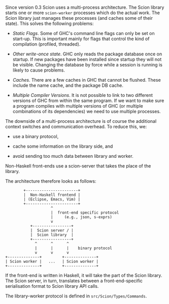 Since version 0.3 Scion uses a multi-process architecture.  The Scion
library starts one or more `scion-worker` processes which do the
actual work.  The Scion library just manages these processes (and
caches some of their state).  This solves the following problems:

  - *Static Flags*.  Some of GHC's command line flags can only be set
    on start-up.  This is important mainly for flags that control the
    kind of compilation (profiled, threaded).

  - *Other write-once state*.  GHC only reads the package database once
    on startup.  If new packages have been installed since startup
    they will not be visible.  Changing the database by force while a
    session is running is likely to cause problems.

  - *Caches*.  There are a few caches in GHC that cannot be flushed.
    These include the name cache, and the package DB cache.

  - *Multiple Compiler Versions*.  It is not possible to link to two
    different versions of GHC from within the same program.  If we
    want to make sure a program compiles with multiple versions of GHC
    (or multiple combinations of its dependencies) we need to use
    multiple processes.

The downside of a multi-process architecture is of course the
additional context switches and communication overhead.  To reduce
this, we:

  - use a binary protocol,

  - cache some information on the library side, and

  - avoid sending too much data between library and worker.

Non-Haskell front-ends use a scion-server that takes the place of the
library.

The architecture therefore looks as follows:

            +-----------------------+
            |  Non-Haskell frontend |
            | (Eclipse, Emacs, Vim) |
            +-----------------------+
                        ^
                        |  front-end specific protocol
                        |     (e.g., json, s-exprs)
                        v
               +-----------------+
               |  Scion server / |
               |  Scion library  |
               +-----------------+
                 ^      ^      ^
                 |      |      |    binary protocol
                 v      v      v
    +--------------+         +--------------+
    | Scion worker |   ...   | Scion worker |
    +--------------+         +--------------+

If the front-end is written in Haskell, it will take the part of the
Scion library.  The Scion server, in turn, translates between a
front-end-specific serialisation format to Scion library API calls.

The library-worker protocol is defined in `src/Scion/Types/Commands`.
